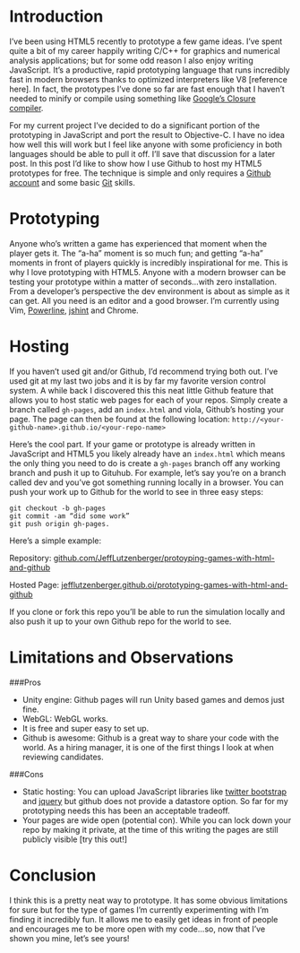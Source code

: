 Introduction
===
I’ve been using HTML5 recently to prototype a few game ideas. I’ve spent quite a bit of my career happily writing C/C++ for graphics and numerical analysis applications; but for some odd reason I also enjoy writing JavaScript. It’s a productive, rapid prototyping language that runs incredibly fast in modern browsers thanks to optimized interpreters like V8 [reference here]. In fact, the prototypes I’ve done so far are fast enough that I haven’t needed to minify or compile using something like [Google’s Closure compiler](https://developers.google.com/closure/compiler/).

For my current project I’ve decided to do a significant portion of the prototyping in JavaScript and port the result to Objective-C. I have no idea how well this will work but I feel like anyone with some proficiency in both languages should be able to pull it off. I’ll save that discussion for a later post. In this post I’d like to show how I use Github to host my HTML5 prototypes for free. The technique is simple and only requires a [Github account](https://github.com) and some basic [Git](http://git-scm.com/) skills.

Prototyping
===
Anyone who’s written a game has experienced that moment when the player gets it. The “a-ha” moment is so much fun; and getting “a-ha” moments in front of players quickly is incredibly inspirational for me. This is why I love prototyping with HTML5. Anyone with a modern browser can be testing your prototype within a matter of seconds...with zero installation. From a developer’s perspective the dev environment is about as simple as it can get. All you need is an editor and a good browser. I’m currently using Vim, [Powerline](https://github.com/Lokaltog/powerline), [jshint](https://github.com/wookiehangover/jshint.vim) and Chrome.

Hosting
===
If you haven’t used git and/or Github, I’d recommend trying both out. I’ve used git at my last two jobs and it is by far my favorite version control system. A while back I discovered this this neat little Github feature that allows you to host static web pages for each of your repos. Simply create a branch called `gh-pages`, add an `index.html` and viola, Github’s hosting your page. The page can then be found at the following location: `http://<your-github-name>.github.io/<your-repo-name>`

Here’s the cool part. If your game or prototype is already written in JavaScript and HTML5 you likely already have an `index.html` which means the only thing you need to do is create a `gh-pages` branch off any working branch and push it up to Gituhub. For example, let’s say you’re on a branch called dev and you’ve got something running locally in a browser. You can push your work up to Github for the world to see in three easy steps: 

~~~
git checkout -b gh-pages
git commit -am “did some work”
git push origin gh-pages.
~~~

Here’s a simple example: 

Repository: [github.com/JeffLutzenberger/protoyping-games-with-html-and-github](https://github.com/JeffLutzenberger/prototyping-games-with-html-and-github)

Hosted Page: [jefflutzenberger.github.oi/prototyping-games-with-html-and-github](http://jefflutzenberger.github.oi/prototyping-games-with-html-and-github)

If you clone or fork this repo you’ll be able to run the simulation locally and also push it up to your own Github repo for the world to see.  

Limitations and Observations
===
###Pros
* Unity engine: Github pages will run Unity based games and demos just fine.
* WebGL: WebGL works.
* It is free and super easy to set up.
* Github is awesome: Github is a great way to share your code with the world. As a hiring manager, it is one of the first things I look at when reviewing candidates.

###Cons
* Static hosting: You can upload JavaScript libraries like [twitter bootstrap](http://getbootstrap.com/2.3.2/) and [jquery](http://jquery.com/) but github does not provide a datastore option. So far for my prototyping needs this has been an acceptable tradeoff. 
* Your pages are wide open (potential con). While you can lock down your repo by making it private, at the time of this writing the pages are still publicly visible [try this out!]

Conclusion
===
I think this is a pretty neat way to prototype. It has some obvious limitations for sure but for the type of games I’m currently experimenting with I’m finding it incredibly fun. It allows me to easily get ideas in front of people and encourages me to be more open with my code...so, now that I’ve shown you mine, let’s see yours!    


